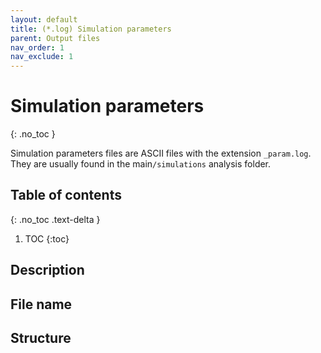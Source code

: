 ```yaml
---
layout: default
title: (*.log) Simulation parameters
parent: Output files
nav_order: 1
nav_exclude: 1
---
```



# Simulation parameters
{: .no_toc }

Simulation parameters files are ASCII files with the extension `_param.log`. They are usually found in the main`/simulations` analysis folder.

## Table of contents
{: .no_toc .text-delta }

1. TOC
{:toc}

## Description

## File name

## Structure
